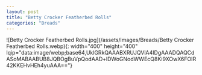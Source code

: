 ```yaml
---
layout: post
title: "Betty Crocker Featherbed Rolls"
categories: "Breads"
---
```

![Betty Crocker Featherbed Rolls.jpg](/assets/images/Breads/Betty Crocker Featherbed Rolls.webp){: width="400" height="400" lqip="data:image/webp;base64,UklGRkQAAABXRUJQVlA4IDgAAADQAQCdASoMABAABUB8JQBOgBuVpQodAAD+lDWoGNodWWEcQ8Ki9XOwX6FOIR42KKEHvHEh4yuAAA=="}

